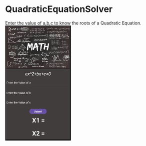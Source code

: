 # QuadraticEquationSolver
Enter the value of a,b,c to know the roots of a Quadratic Equation.
![image](
https://github.com/2184-Aditya-Kumar-Singh/QuadraticEquationSolver/blob/main/Screenshot%202025-01-27%20233421.png)

